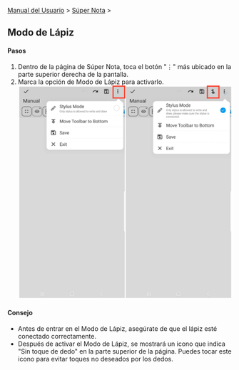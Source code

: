 [Manual del Usuario](/dragonnest/drawnote/manual/es) > [Súper Nota](/dragonnest/drawnote/manual/es/super_note) >

Modo de Lápiz
---

#### Pasos

1. Dentro de la página de Súper Nota, toca el botón "⋮" más ubicado en la parte superior derecha de la pantalla.
2. Marca la opción de Modo de Lápiz para activarlo.
   ![](imgs/stylus_mode1.png)

#### Consejo
- Antes de entrar en el Modo de Lápiz, asegúrate de que el lápiz esté conectado correctamente.
- Después de activar el Modo de Lápiz, se mostrará un icono que indica "Sin toque de dedo" en la parte superior de la página. Puedes tocar este icono para evitar toques no deseados por los dedos.